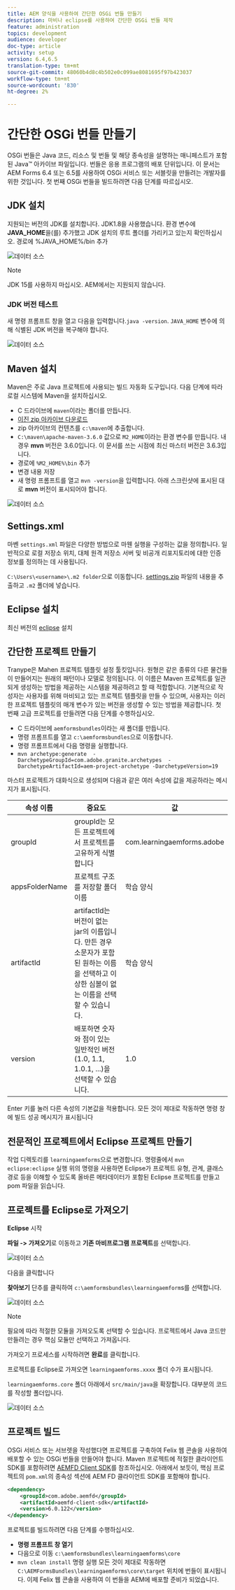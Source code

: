 ```yaml
---
title: AEM 양식을 사용하여 간단한 OSGi 번들 만들기
description: 마비나 eclipse를 사용하여 간단한 OSGi 번들 제작
feature: administration
topics: development
audience: developer
doc-type: article
activity: setup
version: 6.4,6.5
translation-type: tm+mt
source-git-commit: 48060b4d8c4b502e0c099ae8081695f97b423037
workflow-type: tm+mt
source-wordcount: '830'
ht-degree: 2%

---
```



# 간단한 OSGi 번들 만들기

OSGi 번들은 Java 코드, 리소스 및 번들 및 해당 종속성을 설명하는 매니페스트가 포함된 Java™ 아카이브 파일입니다. 번들은 응용 프로그램의 배포 단위입니다. 이 문서는 AEM Forms 6.4 또는 6.5를 사용하여 OSGi 서비스 또는 서블릿을 만들려는 개발자를 위한 것입니다. 첫 번째 OSGi 번들을 빌드하려면 다음 단계를 따르십시오.


## JDK 설치

지원되는 버전의 JDK를 설치합니다. JDK1.8을 사용했습니다. 환경 변수에 **JAVA_HOME**을(를) 추가했고 JDK 설치의 루트 폴더를 가리키고 있는지 확인하십시오.
경로에 %JAVA_HOME%/bin 추가

![데이터 소스](assets/java-home.JPG)

>[!NOTE]
> JDK 15를 사용하지 마십시오. AEM에서는 지원되지 않습니다.

### JDK 버전 테스트

새 명령 프롬프트 창을 열고 다음을 입력합니다.`java -version`. `JAVA_HOME` 변수에 의해 식별된 JDK 버전을 복구해야 합니다.

![데이터 소스](assets/java-version.JPG)

## Maven 설치

Maven은 주로 Java 프로젝트에 사용되는 빌드 자동화 도구입니다. 다음 단계에 따라 로컬 시스템에 Maven을 설치하십시오.

* C 드라이브에 `maven`이라는 폴더를 만듭니다.
* [이진 zip 아카이브 다운로드](http://maven.apache.org/download.cgi)
* zip 아카이브의 컨텐츠를 `c:\maven`에 추출합니다.
* `C:\maven\apache-maven-3.6.0` 값으로 `M2_HOME`이라는 환경 변수를 만듭니다. 내 경우 **mvn** 버전은 3.6.0입니다. 이 문서를 쓰는 시점에 최신 마스터 버전은 3.6.3입니다.
* 경로에 `%M2_HOME%\bin` 추가
* 변경 내용 저장
* 새 명령 프롬프트를 열고 `mvn -version`을 입력합니다. 아래 스크린샷에 표시된 대로 **mvn** 버전이 표시되어야 합니다.

![데이터 소스](assets/mvn-version.JPG)

## Settings.xml

마벤 `settings.xml` 파일은 다양한 방법으로 마웬 실행을 구성하는 값을 정의합니다. 일반적으로 로컬 저장소 위치, 대체 원격 저장소 서버 및 비공개 리포지토리에 대한 인증 정보를 정의하는 데 사용됩니다.

`C:\Users\<username>\.m2 folder`으로 이동합니다.
[settings.zip](assets/settings.zip) 파일의 내용을 추출하고 `.m2` 폴더에 넣습니다.

## Eclipse 설치

최신 버전의 [eclipse](https://www.eclipse.org/downloads/) 설치

## 간단한 프로젝트 만들기

Tranype은 Mahen 프로젝트 템플릿 설정 툴킷입니다. 원형은 같은 종류의 다른 물건들이 만들어지는 원래의 패턴이나 모델로 정의됩니다. 이 이름은 Maven 프로젝트를 일관되게 생성하는 방법을 제공하는 시스템을 제공하려고 할 때 적합합니다. 기본적으로 작성자는 사용자를 위해 마비되고 있는 프로젝트 템플릿을 만들 수 있으며, 사용자는 이러한 프로젝트 템플릿의 매개 변수가 있는 버전을 생성할 수 있는 방법을 제공합니다.
첫 번째 고급 프로젝트를 만들려면 다음 단계를 수행하십시오.

* C 드라이브에 `aemformsbundles`이라는 새 폴더를 만듭니다.
* 명령 프롬프트를 열고 `c:\aemformsbundles`으로 이동합니다.
* 명령 프롬프트에서 다음 명령을 실행합니다.
* `mvn archetype:generate  -DarchetypeGroupId=com.adobe.granite.archetypes  -DarchetypeArtifactId=aem-project-archetype -DarchetypeVersion=19`

마스터 프로젝트가 대화식으로 생성되며 다음과 같은 여러 속성에 값을 제공하라는 메시지가 표시됩니다.

| 속성 이름 | 중요도 | 값 |
------------------------|---------------------------------------|---------------------
| groupId | groupId는 모든 프로젝트에서 프로젝트를 고유하게 식별합니다 | com.learningaemforms.adobe |
| appsFolderName | 프로젝트 구조를 저장할 폴더 이름 | 학습 양식 |
| artifactId | artifactId는 버전이 없는 jar의 이름입니다. 만든 경우 소문자가 포함된 원하는 이름을 선택하고 이상한 심볼이 없는 이름을 선택할 수 있습니다. | 학습 양식 |
| version | 배포하면 숫자와 점이 있는 일반적인 버전(1.0, 1.1, 1.0.1, ...)을 선택할 수 있습니다. | 1.0 |

Enter 키를 눌러 다른 속성의 기본값을 적용합니다.
모든 것이 제대로 작동하면 명령 창에 빌드 성공 메시지가 표시됩니다

## 전문적인 프로젝트에서 Eclipse 프로젝트 만들기

작업 디렉토리를 `learningaemforms`으로 변경합니다.
명령줄에서 `mvn eclipse:eclipse` 실행
위의 명령을 사용하면 Eclipse가 프로젝트 유형, 관계, 클래스 경로 등을 이해할 수 있도록 올바른 메타데이터가 포함된 Eclipse 프로젝트를 만들고 pom 파일을 읽습니다.

## 프로젝트를 Eclipse로 가져오기

**Eclipse** 시작

**파일 -> 가져오기**&#x200B;로 이동하고 **기존 마비프로그램 프로젝트**&#x200B;를 선택합니다.

![데이터 소스](assets/import-mvn-project.JPG)

다음을 클릭합니다

**찾아보기** 단추를 클릭하여 `c:\aemformsbundles\learningaemform`s를 선택합니다.

![데이터 소스](assets/select-mvn-project.JPG)

>[!NOTE]
>필요에 따라 적절한 모듈을 가져오도록 선택할 수 있습니다. 프로젝트에서 Java 코드만 만들려는 경우 핵심 모듈만 선택하고 가져옵니다.

가져오기 프로세스를 시작하려면 **완료**&#x200B;를 클릭합니다.

프로젝트를 Eclipse로 가져오면 `learningaemforms.xxxx` 폴더 수가 표시됩니다.

`learningaemforms.core` 폴더 아래에서 `src/main/java`을 확장합니다. 대부분의 코드를 작성할 폴더입니다.

![데이터 소스](assets/learning-core.JPG)

## 프로젝트 빌드

OSGi 서비스 또는 서브렛을 작성했다면 프로젝트를 구축하여 Felix 웹 콘솔을 사용하여 배포할 수 있는 OSGi 번들을 만들어야 합니다. Maven 프로젝트에 적절한 클라이언트 SDK를 포함하려면 [AEMFD Client SDK](https://repo.adobe.com/nexus/content/repositories/public/com/adobe/aemfd/aemfd-client-sdk/)를 참조하십시오. 아래에서 보듯이, 핵심 프로젝트의 `pom.xml`의 종속성 섹션에 AEM FD 클라이언트 SDK를 포함해야 합니다.

```xml
<dependency>
    <groupId>com.adobe.aemfd</groupId>
    <artifactId>aemfd-client-sdk</artifactId>
    <version>6.0.122</version>
</dependency>
```

프로젝트를 빌드하려면 다음 단계를 수행하십시오.

* **명령 프롬프트 창 열기**
* 다음으로 이동 `c:\aemformsbundles\learningaemforms\core`
* `mvn clean install` 명령 실행
모든 것이 제대로 작동하면 `C:\AEMFormsBundles\learningaemforms\core\target` 위치에 번들이 표시됩니다. 이제 Felix 웹 콘솔을 사용하여 이 번들을 AEM에 배포할 준비가 되었습니다.
